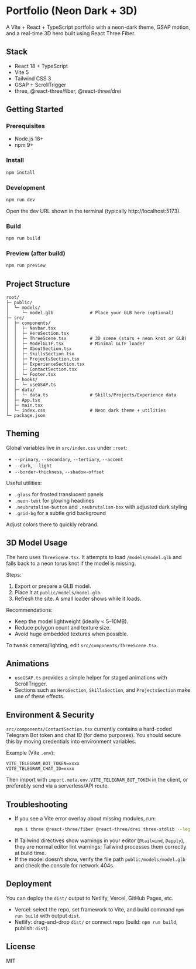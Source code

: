 # Portfolio (Neon Dark + 3D)

A Vite + React + TypeScript portfolio with a neon-dark theme, GSAP motion, and a real-time 3D hero built using React Three Fiber.

## Stack
- React 18 + TypeScript
- Vite 5
- Tailwind CSS 3
- GSAP + ScrollTrigger
- three, @react-three/fiber, @react-three/drei

## Getting Started

### Prerequisites
- Node.js 18+
- npm 9+

### Install
```bash
npm install
```

### Development
```bash
npm run dev
```
Open the dev URL shown in the terminal (typically http://localhost:5173).

### Build
```bash
npm run build
```

### Preview (after build)
```bash
npm run preview
```

## Project Structure
```
root/
├─ public/
│  └─ models/
│     └─ model.glb              # Place your GLB here (optional)
├─ src/
│  ├─ components/
│  │  ├─ Navbar.tsx
│  │  ├─ HeroSection.tsx
│  │  ├─ ThreeScene.tsx         # 3D scene (stars + neon knot or GLB)
│  │  ├─ ModelGLTF.tsx          # Minimal GLTF loader
│  │  ├─ AboutSection.tsx
│  │  ├─ SkillsSection.tsx
│  │  ├─ ProjectsSection.tsx
│  │  ├─ ExperienceSection.tsx
│  │  ├─ ContactSection.tsx
│  │  └─ Footer.tsx
│  ├─ hooks/
│  │  └─ useGSAP.ts
│  ├─ data/
│  │  └─ data.ts                # Skills/Projects/Experience data
│  ├─ App.tsx
│  ├─ main.tsx
│  └─ index.css                 # Neon dark theme + utilities
└─ package.json
```

## Theming
Global variables live in `src/index.css` under `:root`:
- `--primary`, `--secondary`, `--tertiary`, `--accent`
- `--dark`, `--light`
- `--border-thickness`, `--shadow-offset`

Useful utilities:
- `.glass` for frosted translucent panels
- `.neon-text` for glowing headlines
- `.neubrutalism-button` and `.neubrutalism-box` with adjusted dark styling
- `.grid-bg` for a subtle grid background

Adjust colors there to quickly rebrand.

## 3D Model Usage
The hero uses `ThreeScene.tsx`. It attempts to load `/models/model.glb` and falls back to a neon torus knot if the model is missing.

Steps:
1. Export or prepare a GLB model.
2. Place it at `public/models/model.glb`.
3. Refresh the site. A small loader shows while it loads.

Recommendations:
- Keep the model lightweight (ideally < 5–10MB).
- Reduce polygon count and texture size.
- Avoid huge embedded textures when possible.

To tweak camera/lighting, edit `src/components/ThreeScene.tsx`.

## Animations
- `useGSAP.ts` provides a simple helper for staged animations with ScrollTrigger.
- Sections such as `HeroSection`, `SkillsSection`, and `ProjectsSection` make use of these effects.

## Environment & Security
`src/components/ContactSection.tsx` currently contains a hard-coded Telegram Bot token and chat ID (for demo purposes). You should secure this by moving credentials into environment variables.

Example (Vite `.env`):
```
VITE_TELEGRAM_BOT_TOKEN=xxxx
VITE_TELEGRAM_CHAT_ID=xxxx
```
Then import with `import.meta.env.VITE_TELEGRAM_BOT_TOKEN` in the client, or preferably send via a serverless/API route.

## Troubleshooting
- If you see a Vite error overlay about missing modules, run:
  ```bash
  npm i three @react-three/fiber @react-three/drei three-stdlib --legacy-peer-deps
  ```
- If Tailwind directives show warnings in your editor (`@tailwind`, `@apply`), they are normal editor lint warnings; Tailwind processes them correctly at build time.
- If the model doesn’t show, verify the file path `public/models/model.glb` and check the console for network 404s.

## Deployment
You can deploy the `dist/` output to Netlify, Vercel, GitHub Pages, etc.
- Vercel: select the repo, set framework to Vite, and build command `npm run build` with output `dist`.
- Netlify: drag-and-drop `dist/` or connect repo (build: `npm run build`, publish: `dist`).

## License
MIT
